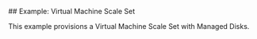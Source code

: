 ## Example: Virtual Machine Scale Set

This example provisions a Virtual Machine Scale Set with Managed Disks.
